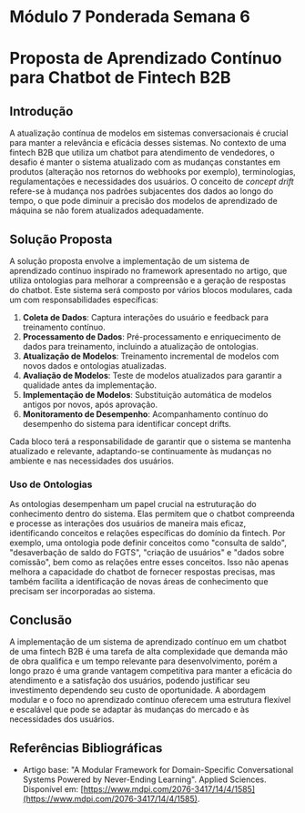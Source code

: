 # Módulo 7 Ponderada Semana 6

# Proposta de Aprendizado Contínuo para Chatbot de Fintech B2B

## Introdução

A atualização contínua de modelos em sistemas conversacionais é crucial para manter a relevância e eficácia desses sistemas. No contexto de uma fintech B2B que utiliza um chatbot para atendimento de vendedores, o desafio é manter o sistema atualizado com as mudanças constantes em produtos (alteração nos retornos do webhooks por exemplo), terminologias, regulamentações e necessidades dos usuários. O conceito de *concept drift* refere-se à mudança nos padrões subjacentes dos dados ao longo do tempo, o que pode diminuir a precisão dos modelos de aprendizado de máquina se não forem atualizados adequadamente.

## Solução Proposta

A solução proposta envolve a implementação de um sistema de aprendizado contínuo inspirado no framework apresentado no artigo, que utiliza ontologias para melhorar a compreensão e a geração de respostas do chatbot. Este sistema será composto por vários blocos modulares, cada um com responsabilidades específicas:

1. **Coleta de Dados**: Captura interações do usuário e feedback para treinamento contínuo.
2. **Processamento de Dados**: Pré-processamento e enriquecimento de dados para treinamento, incluindo a atualização de ontologias.
3. **Atualização de Modelos**: Treinamento incremental de modelos com novos dados e ontologias atualizadas.
4. **Avaliação de Modelos**: Teste de modelos atualizados para garantir a qualidade antes da implementação.
5. **Implementação de Modelos**: Substituição automática de modelos antigos por novos, após aprovação.
6. **Monitoramento de Desempenho**: Acompanhamento contínuo do desempenho do sistema para identificar concept drifts.

Cada bloco terá a responsabilidade de garantir que o sistema se mantenha atualizado e relevante, adaptando-se continuamente às mudanças no ambiente e nas necessidades dos usuários.

### Uso de Ontologias

As ontologias desempenham um papel crucial na estruturação do conhecimento dentro do sistema. Elas permitem que o chatbot compreenda e processe as interações dos usuários de maneira mais eficaz, identificando conceitos e relações específicas do domínio da fintech. Por exemplo, uma ontologia pode definir conceitos como "consulta de saldo", "desaverbação de saldo do FGTS", "criação de usuários" e "dados sobre comissão", bem como as relações entre esses conceitos. Isso não apenas melhora a capacidade do chatbot de fornecer respostas precisas, mas também facilita a identificação de novas áreas de conhecimento que precisam ser incorporadas ao sistema.

## Conclusão

A implementação de um sistema de aprendizado contínuo em um chatbot de uma fintech B2B é uma tarefa de alta complexidade que demanda mão de obra qualifica e um tempo relevante para desenvolvimento, porém a longo prazo é uma grande vantagem competitiva para manter a eficácia do atendimento e a satisfação dos usuários, podendo justificar seu investimento dependendo seu custo de oportunidade. A abordagem modular e o foco no aprendizado contínuo oferecem uma estrutura flexível e escalável que pode se adaptar às mudanças do mercado e às necessidades dos usuários.

## Referências Bibliográficas

- Artigo base: "A Modular Framework for Domain-Specific Conversational Systems Powered by Never-Ending Learning". Applied Sciences. Disponível em: [https://www.mdpi.com/2076-3417/14/4/1585](https://www.mdpi.com/2076-3417/14/4/1585).

